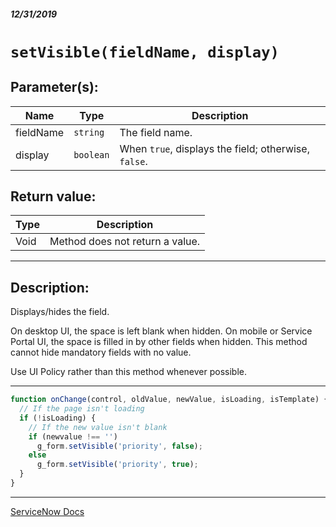 ##### 12/31/2019
# `setVisible(fieldName, display)`

## Parameter(s):
| Name | Type | Description |
|---|---|---|
| fieldName | `string` | The field name. |
| display | `boolean` | When `true`, displays the field; otherwise, `false`. |

## Return value:
| Type | Description |
|---|---|
| Void | Method does not return a value. |

---

## Description:
Displays/hides the field.

On desktop UI, the space is left blank when hidden.  On mobile or Service Portal UI, the space is filled in by other fields when hidden.  This method cannot hide mandatory fields with no value.  

Use UI Policy rather than this method whenever possible.

---

```js
function onChange(control, oldValue, newValue, isLoading, isTemplate) {
  // If the page isn't loading
  if (!isLoading) {
    // If the new value isn't blank
    if (newvalue !== '')
      g_form.setVisible('priority', false); 
    else
      g_form.setVisible('priority', true); 
  }
}
```

---

[ServiceNow Docs](https://developer.servicenow.com/app.do#!/api_doc?v=newyork&id=r_GlideFormSetVisible_String_Boolean)